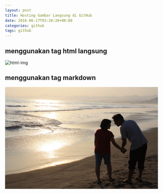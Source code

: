 ```yaml
---
layout: post
title: Hosting Gambar Langsung di GitHub
date: 2016-06-17T03:28:20+00:00
categories: github
tags: github
---
```


## menggunakan tag html langsung
<img alt="html-img" src="{{ img }}/sample.jpg" />

## menggunakan tag markdown
![img](/img/sample.jpg)
